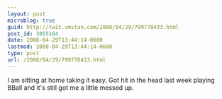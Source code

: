 ```yaml
---
layout: post
microblog: true
guid: http://twit.vmstan.com/2008/04/29/799778433.html
post_id: 3055164
date: 2008-04-29T13:44:14-0600
lastmod: 2008-04-29T13:44:14-0600
type: post
url: /2008/04/29/799778433.html
---
```

I am sitting at home taking it easy. Got hit in the head last week playing BBall and it's still got me a little messed up.

